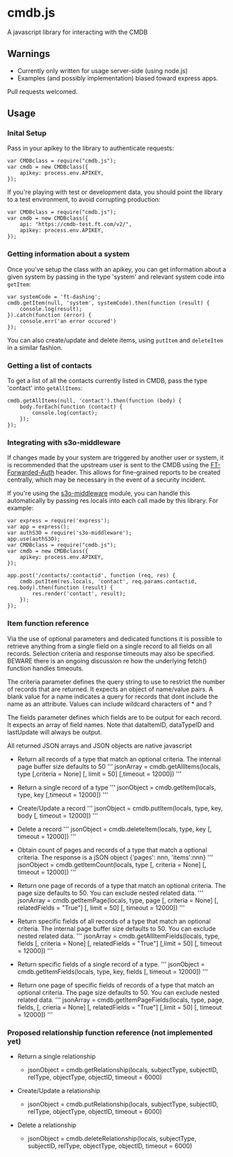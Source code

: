 # cmdb.js
A javascript library for interacting with the CMDB

## Warnings
* Currently only written for usage server-side (using node.js)
* Examples (and possibly implementation) biased toward express apps.

Pull requests welcomed.

## Usage

### Inital Setup
Pass in your apikey to the library to authenticate requests:
```
var CMDBclass = require("cmdb.js");
var cmdb = new CMDBclass({
	apikey: process.env.APIKEY,
});
```

If you're playing with test or development data, you should point the library to a test environment, to avoid corrupting production:
```
var CMDBclass = require("cmdb.js");
var cmdb = new CMDBclass({
	api: "https://cmdb-test.ft.com/v2/",
	apikey: process.env.APIKEY,
});
```

### Getting information about a system
Once you've setup the class with an apikey, you can get information about a given system by passing in the type 'system' and relevant system code into `getItem`:
```
var systemCode = 'ft-dashing';
cmdb.getItem(null, 'system', systemCode).then(function (result) {
	console.log(result);
}).catch(function (error) {
	console.err('an error occured')
});
```
You can also create/update and delete items, using `putItem` and `deleteItem` in a similar fashion.

### Getting a list of contacts
To get a list of all the contacts currently listed in CMDB, pass the type 'contact' into `getAllItems`:
```
cmdb.getAllItems(null, 'contact').then(function (body) {
	body.forEach(function (contact) {
		console.log(contact);
	});
});
```

### Integrating with s3o-middleware
If changes made by your system are triggered by another user or system, it is recommended that the upstream user is sent to the CMDB using the [FT-Forwarded-Auth](https://docs.google.com/document/d/1ecw40CoWSOHFhq8xco5jyq5tBfdqWzH3BXiMCTKVkLw/edit#) header.  This allows for fine-grained reports to be created centrally, which may be necessary in the event of a security incident.

If you're using the [s3o-middleware](https://github.com/Financial-Times/s3o-middleware/) module, you can handle this automatically by passing res.locals into each call made by this library.  For example:
```
var express = require('express');
var app = express();
var authS3O = require('s3o-middleware');
app.use(authS3O);
var CMDBclass = require("cmdb.js");
var cmdb = new CMDBclass({
	apikey: process.env.APIKEY,
});

app.post('/contacts/:contactid', function (req, res) {
	cmdb.putItem(res.locals, 'contact', req.params.contactid, req.body).then(function (result) {
		res.render('contact', result);
	});
});
```

### Item function reference
Via the use of optional parameters and dedicated functions it is possible to retrieve anything from a single field on a single record to all fields on all records. Selection criteria and response timeouts may also be specified.  BEWARE there is an ongoing discussion re how the underlying fetch() function handles timeouts.

The criteria parameter defines the query string to use to restrict the number of records that are returned. It expects an object of name/value pairs. A blank value for a name indicates a query for records that dont include the name as an attribute. Values can include wildcard characters of * and ?

The fields parameter defines which fields are to be output for each record. It expects an array of field names. Note that dataItemID, dataTypeID and lastUpdate will always be output.

All returned JSON arrays and JSON objects are native javascript


* Return all records of a type that match an optional criteria. The internal page buffer size defaults to 50
'''
  jsonArray = cmdb.getAllItems(locals, type [,criteria = None] [, limit = 50] [,timeout = 12000])
'''

* Return a single record of a type
'''
  jsonObject = cmdb.getItem(locals, type, key [,timeout = 12000])
'''

* Create/Update a record
'''
  jsonObject = cmdb.putItem(locals, type, key, body [, timeout = 12000])
'''

* Delete a record
'''
  jsonObject = cmdb.deleteItem(locals, type, key [, timeout = 12000])
'''

* Obtain count of pages and records of a type that match a optional criteria. The response is a jSON object {'pages': nnn, 'items':nnn}
'''
  jsonObject = cmdb.getItemCount(locals, type [, criteria = None] [, timeout = 12000])
'''

* Return one page of records of a type that match an optional criteria. The page size defaults to 50. You can exclude nested related data.
'''
  jsonArray = cmdb.getItemPage(locals, type, page [, criteria = None] [, relatedFields = "True"] [, limit = 50] [, timeout = 12000])
'''

* Return specific fields of all records of a type that match an optional criteria. The internal page buffer size defaults to 50. You can exclude nested related data.
'''
  jsonArray = cmdb.getAllItemFields(locals, type, fields [, criteria = None] [, relatedFields = "True"] [,limit = 50] [, timeout = 12000])
'''

* Return specific fields of a single record of a type.
'''
  jsonObject = cmdb.getItemFields(locals, type, key, fields [, timeout = 12000])
'''

* Return one page of specific fields of records of a type that match an optional criteria. The page size defaults to 50.  You can exclude nested related data.
'''
  jsonArray = cmdb.getItemPageFields(locals, type, page, fields, [, crieria = None] [, relatedFields = "True"] [,limit = 50] [, timeout = 12000])
'''

### Proposed relationship function reference (not implemented yet)

* Return a single relationship 
  + jsonObject = cmdb.getRelationship(locals, subjectType, subjectID, relType, objectType, objectID, timeout = 6000)

* Create/Update a relationship
  + jsonObject = cmdb.putRelationship(locals, subjectType, subjectID, relType, objectType, objectID, timeout = 6000)

* Delete a relationship
  + jsonObject = cmdb.deleteRelationship(locals, subjectType, subjectID, relType, objectType, objectID, timeout = 6000)
